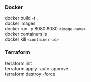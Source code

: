 ### Docker

docker build -t <image-name> .\
docker images\
docker run -p 8080:8080 `<image-name>`\
docker containers ls\
docker kill `<container-id>`


### Terraform

terraform init\
terraform apply -auto-approve\
terraform destroy -force
